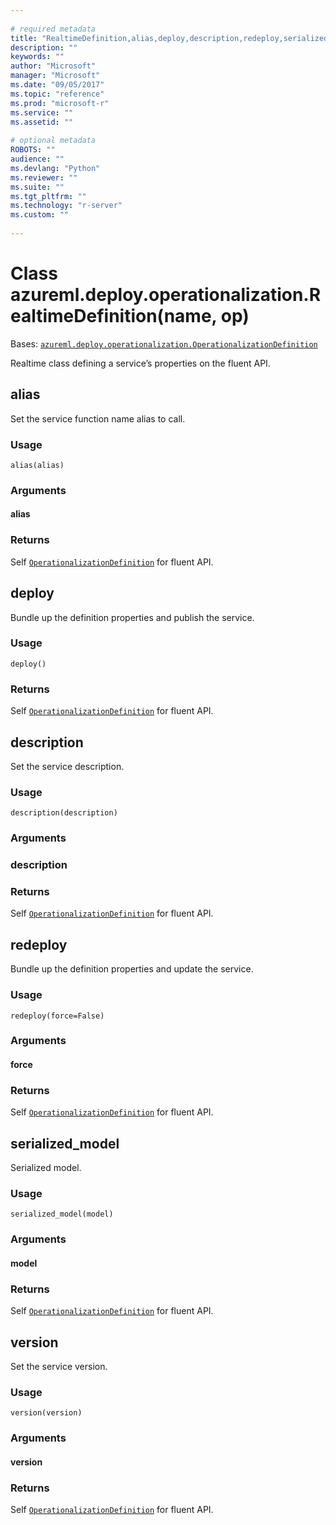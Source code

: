 ```yaml
--- 
 
# required metadata 
title: "RealtimeDefinition,alias,deploy,description,redeploy,serialized_model,version: " 
description: "" 
keywords: "" 
author: "Microsoft" 
manager: "Microsoft" 
ms.date: "09/05/2017" 
ms.topic: "reference" 
ms.prod: "microsoft-r" 
ms.service: "" 
ms.assetid: "" 
 
# optional metadata 
ROBOTS: "" 
audience: "" 
ms.devlang: "Python" 
ms.reviewer: "" 
ms.suite: "" 
ms.tgt_pltfrm: "" 
ms.technology: "r-server" 
ms.custom: "" 
 
---
```


# Class azureml.deploy.operationalization.RealtimeDefinition(name, op)





Bases: [`azureml.deploy.operationalization.OperationalizationDefinition`](operationalization-definition.md)

Realtime class defining a service’s properties on the fluent API.



## alias





Set the service function name alias to call.

### Usage

`alias(alias)`

### Arguments


#### alias


### Returns

Self [`OperationalizationDefinition`](operationalization-definition.md) for fluent API.



## deploy





Bundle up the definition properties and publish the service.

### Usage

`deploy()`

### Returns

Self [`OperationalizationDefinition`](operationalization-definition.md) for fluent API.



## description




Set the service description.

### Usage

`description(description)`

### Arguments


### description


### Returns

Self [`OperationalizationDefinition`](operationalization-definition.md) for fluent API.



## redeploy





Bundle up the definition properties and update the service.

### Usage

`redeploy(force=False)`

### Arguments


#### force


### Returns

Self [`OperationalizationDefinition`](operationalization-definition.md) for fluent API.


## serialized_model





Serialized model.

### Usage

`serialized_model(model)`

### Arguments


#### model


### Returns

Self [`OperationalizationDefinition`](operationalization-definition.md) for fluent API.



## version





Set the service version.

### Usage

`version(version)`

### Arguments


#### version


### Returns

Self [`OperationalizationDefinition`](operationalization-definition.md) for fluent API.
